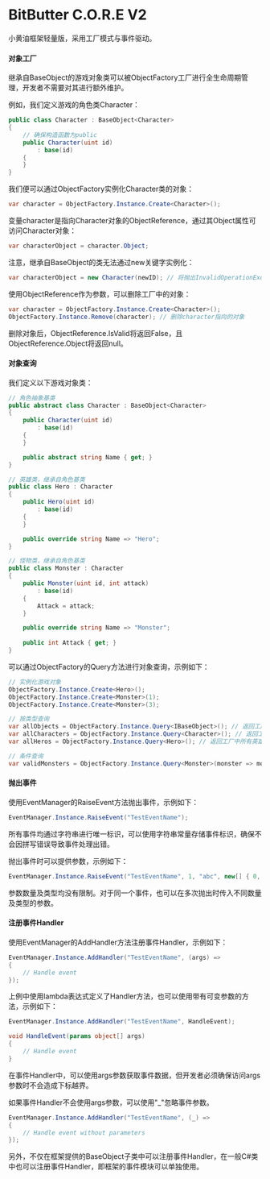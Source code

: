 # BitButter C.O.R.E V2

小黄油框架轻量版，采用工厂模式与事件驱动。

#### 对象工厂

继承自BaseObject的游戏对象类可以被ObjectFactory工厂进行全生命周期管理，开发者不需要对其进行额外维护。

例如，我们定义游戏的角色类Character：
``` cs
public class Character : BaseObject<Character>
{
    // 确保构造函数为public
    public Character(uint id)
        : base(id)
    {
    }
}
```

我们便可以通过ObjectFactory实例化Character类的对象：
``` cs
var character = ObjectFactory.Instance.Create<Character>();
```

变量character是指向Character对象的ObjectReference，通过其Object属性可访问Character对象：
``` cs
var characterObject = character.Object;
```

注意，继承自BaseObject的类无法通过new关键字实例化：
``` cs
var characterObject = new Character(newID); // 将抛出InvalidOperationException
```

使用ObjectReference作为参数，可以删除工厂中的对象：
``` cs
var character = ObjectFactory.Instance.Create<Character>();
ObjectFactory.Instance.Remove(character); // 删除character指向的对象
```
删除对象后，ObjectReference.IsValid将返回False，且ObjectReference.Object将返回null。

#### 对象查询

我们定义以下游戏对象类：
``` cs
// 角色抽象基类
public abstract class Character : BaseObject<Character>
{
    public Character(uint id)
        : base(id)
    {
    }

    public abstract string Name { get; }
}

// 英雄类，继承自角色基类
public class Hero : Character
{
    public Hero(uint id)
        : base(id)
    {
    }

    public override string Name => "Hero";
}

// 怪物类，继承自角色基类
public class Monster : Character
{
    public Monster(uint id, int attack)
        : base(id)
    {
        Attack = attack;
    }

    public override string Name => "Monster";
    
    public int Attack { get; }
}
```

可以通过ObjectFactory的Query方法进行对象查询，示例如下：
``` cs
// 实例化游戏对象
ObjectFactory.Instance.Create<Hero>();
ObjectFactory.Instance.Create<Monster>(1);
ObjectFactory.Instance.Create<Monster>(3);

// 按类型查询
var allObjects = ObjectFactory.Instance.Query<IBaseObject>(); // 返回工厂中所有对象实例的ObjectReference，注意这里需要使用接口IBaseObject进行查询
var allCharacters = ObjectFactory.Instance.Query<Character>(); // 返回工厂中所有角色类实例的ObjectReference，在这个例子中查询结果与上一条查询相同
var allHeros = ObjectFactory.Instance.Query<Hero>(); // 返回工厂中所有英雄类实例的ObjectReference

// 条件查询
var validMonsters = ObjectFactory.Instance.Query<Monster>(monster => monster.Attack >= 3); // 返回工厂中所有攻击力大于等于3的怪物类实例的ObjectReference
```

#### 抛出事件

使用EventManager的RaiseEvent方法抛出事件，示例如下：
``` cs
EventManager.Instance.RaiseEvent("TestEventName");
```

所有事件均通过字符串进行唯一标识，可以使用字符串常量存储事件标识，确保不会因拼写错误导致事件处理出错。

抛出事件时可以提供参数，示例如下：
``` cs
EventManager.Instance.RaiseEvent("TestEventName", 1, "abc", new[] { 0, 1 });
```

参数数量及类型均没有限制。对于同一个事件，也可以在多次抛出时传入不同数量及类型的参数。

#### 注册事件Handler

使用EventManager的AddHandler方法注册事件Handler，示例如下：
``` cs
EventManager.Instance.AddHandler("TestEventName", (args) =>
{
    // Handle event
});
```

上例中使用lambda表达式定义了Handler方法，也可以使用带有可变参数的方法，示例如下：
``` cs
EventManager.Instance.AddHandler("TestEventName", HandleEvent);

void HandleEvent(params object[] args)
{
    // Handle event
}
```

在事件Handler中，可以使用args参数获取事件数据，但开发者必须确保访问args参数时不会造成下标越界。

如果事件Handler不会使用args参数，可以使用"_"忽略事件参数。
``` cs
EventManager.Instance.AddHandler("TestEventName", (_) =>
{
    // Handle event without parameters
});
```

另外，不仅在框架提供的BaseObject子类中可以注册事件Handler，在一般C#类中也可以注册事件Handler，即框架的事件模块可以单独使用。
